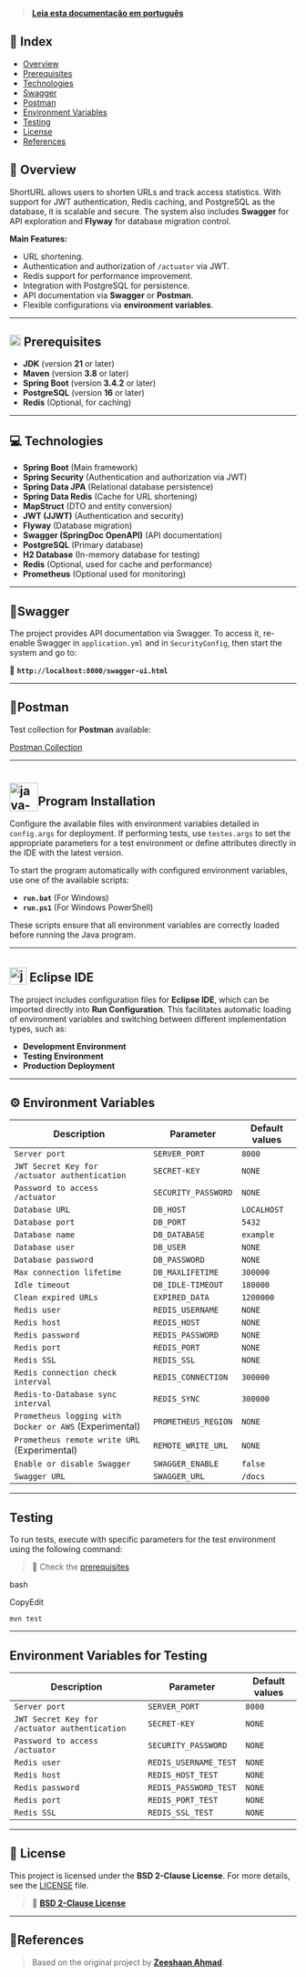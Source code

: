 > **[Leia esta documentação em português](README-PT.md)**

## 📖 **Index**

- [Overview](#-overview)
- [Prerequisites](#-prerequisites)
- [Technologies](#-technologies)
- [Swagger](#-swagger)
- [Postman](#-postman)
- [Environment Variables](#%EF%B8%8F-environment-variables)
- [Testing](#-testing)
- [License](#-license)
- [References](#references)

## 🔭 **Overview**

ShortURL allows users to shorten URLs and track access statistics. With support for JWT authentication, Redis caching, and PostgreSQL as the database, it is scalable and secure. The system also includes **Swagger** for API exploration and **Flyway** for database migration control.

**Main Features:**

- URL shortening.
- Authentication and authorization of `/actuator` via JWT.
- Redis support for performance improvement.
- Integration with PostgreSQL for persistence.
- API documentation via **Swagger** or **Postman**.
- Flexible configurations via **environment variables**.

---

## <img src="https://static-00.iconduck.com/assets.00/toolbox-emoji-512x505-gpgwist1.png" width="20" height="20" alt="Toolbox"> **Prerequisites**

- **JDK** (version **21** or later)
- **Maven** (version **3.8** or later)
- **Spring Boot** (version **3.4.2** or later)
- **PostgreSQL** (version **16** or later)
- **Redis** (Optional, for caching)

---

## 💻 **Technologies**

- **Spring Boot** (Main framework)
- **Spring Security** (Authentication and authorization via JWT)
- **Spring Data JPA** (Relational database persistence)
- **Spring Data Redis** (Cache for URL shortening)
- **MapStruct** (DTO and entity conversion)
- **JWT (JJWT)** (Authentication and security)
- **Flyway** (Database migration)
- **Swagger (SpringDoc OpenAPI)** (API documentation)
- **PostgreSQL** (Primary database)
- **H2 Database** (In-memory database for testing)
- **Redis** (Optional, used for cache and performance)
- **Prometheus** (Optional used for monitoring)

---

## 📜**Swagger**

The project provides API documentation via Swagger. To access it, re-enable Swagger in `application.yml` and in `SecurityConfig`, then start the system and go to:

🔗 **`http://localhost:8000/swagger-ui.html`**

---

## 🔗**Postman**

Test collection for **Postman** available:

[Postman Collection](https://www.postman.com/sam-goldman11/programs-of-mapple/collection/r2yhoqi/url-shortener)

---

## <img src="https://img.icons8.com/plasticine/100/java-coffee-cup-logo.png" alt="java-coffee-cup-logo" width="50" height="50" style="position: relative; top: 10px;">**Program Installation**

Configure the available files with environment variables detailed in `config.args` for deployment. If performing tests, use `testes.args` to set the appropriate parameters for a test environment or define attributes directly in the IDE with the latest version.

To start the program automatically with configured environment variables, use one of the available scripts:

- **`run.bat`** (For Windows)
- **`run.ps1`** (For Windows PowerShell)

These scripts ensure that all environment variables are correctly loaded before running the Java program.

---

## <img src="https://user-images.githubusercontent.com/11943860/46922575-7017cf80-cfe1-11e8-845a-0cd198fb546c.png" alt="java-coffee-cup-logo" width="30" height="30" style="position: relative; top: 5px;"> **Eclipse IDE**

The project includes configuration files for **Eclipse IDE**, which can be imported directly into **Run Configuration**. This facilitates automatic loading of environment variables and switching between different implementation types, such as:

- **Development Environment**
- **Testing Environment**
- **Production Deployment**

---

## ⚙️ **Environment Variables**

|**Description**|**Parameter**|**Default values**|
|---|---|---|
|`Server port`|`SERVER_PORT`|`8000`|
|`JWT Secret Key for /actuator authentication`|`SECRET-KEY`|`NONE`|
|`Password to access /actuator`|`SECURITY_PASSWORD`|`NONE`|
|`Database URL`|`DB_HOST`|`LOCALHOST`|
|`Database port`|`DB_PORT`|`5432`|
|`Database name`|`DB_DATABASE`|`example`|
|`Database user`|`DB_USER`|`NONE`|
|`Database password`|`DB_PASSWORD`|`NONE`|
|`Max connection lifetime`|`DB_MAXLIFETIME`|`300000`|
|`Idle timeout`|`DB_IDLE-TIMEOUT`|`180000`|
|`Clean expired URLs`|`EXPIRED_DATA`|`1200000`|
|`Redis user`|`REDIS_USERNAME`|`NONE`|
|`Redis host`|`REDIS_HOST`|`NONE`|
|`Redis password`|`REDIS_PASSWORD`|`NONE`|
|`Redis port`|`REDIS_PORT`|`NONE`|
|`Redis SSL`|`REDIS_SSL`|`NONE`|
|`Redis connection check interval`|`REDIS_CONNECTION`|`300000`|
|`Redis-to-Database sync interval`|`REDIS_SYNC`|`300000`|
|`Prometheus logging with Docker or AWS` (Experimental)|`PROMETHEUS_REGION`|`NONE`|
|`Prometheus remote write URL` (Experimental)|`REMOTE_WRITE_URL`|`NONE`|
|`Enable or disable Swagger`|`SWAGGER_ENABLE`|`false`|
|`Swagger URL`|`SWAGGER_URL`|`/docs`|

---

## **Testing**

To run tests, execute with specific parameters for the test environment using the following command:

> 🚨 Check the [prerequisites](#-prerequisites)

bash

CopyEdit

`mvn test`

---

## **Environment Variables for Testing**

|**Description**|**Parameter**|**Default values**|
|---|---|---|
|`Server port`|`SERVER_PORT`|`8000`|
|`JWT Secret Key for /actuator authentication`|`SECRET-KEY`|`NONE`|
|`Password to access /actuator`|`SECURITY_PASSWORD`|`NONE`|
|`Redis user`|`REDIS_USERNAME_TEST`|`NONE`|
|`Redis host`|`REDIS_HOST_TEST`|`NONE`|
|`Redis password`|`REDIS_PASSWORD_TEST`|`NONE`|
|`Redis port`|`REDIS_PORT_TEST`|`NONE`|
|`Redis SSL`|`REDIS_SSL_TEST`|`NONE`|

---

## 📄 **License**

This project is licensed under the **BSD 2-Clause License**. For more details, see the [LICENSE](LICENSE) file.

> 🔗 **[BSD 2-Clause License](https://opensource.org/license/bsd-2-clause)**

---

## 📌**References**

> Based on the original project by **[Zeeshaan Ahmad](https://github.com/zeeshaanahmad/url-shortener)**.